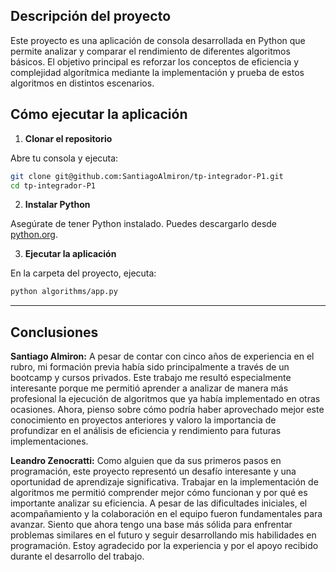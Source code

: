 ## Descripción del proyecto

Este proyecto es una aplicación de consola desarrollada en Python que permite analizar y comparar el rendimiento de diferentes algoritmos básicos. El objetivo principal es reforzar los conceptos de eficiencia y complejidad algorítmica mediante la implementación y prueba de estos algoritmos en distintos escenarios.

## Cómo ejecutar la aplicación

1. **Clonar el repositorio**

  Abre tu consola y ejecuta:

  ```bash
  git clone git@github.com:SantiagoAlmiron/tp-integrador-P1.git
  cd tp-integrador-P1
  ```

2. **Instalar Python**

  Asegúrate de tener Python instalado. Puedes descargarlo desde [python.org](https://www.python.org/downloads/).

3. **Ejecutar la aplicación**

  En la carpeta del proyecto, ejecuta:

  ```bash
  python algorithms/app.py

  ```

---

## Conclusiones

**Santiago Almiron:**
A pesar de contar con cinco años de experiencia en el rubro, mi formación previa había sido principalmente a través de un bootcamp y cursos privados. Este trabajo me resultó especialmente interesante porque me permitió aprender a analizar de manera más profesional la ejecución de algoritmos que ya había implementado en otras ocasiones. Ahora, pienso sobre cómo podría haber aprovechado mejor este conocimiento en proyectos anteriores y valoro la importancia de profundizar en el análisis de eficiencia y rendimiento para futuras implementaciones.

**Leandro Zenocratti:**
Como alguien que da sus primeros pasos en programación, este proyecto representó un desafío interesante y una oportunidad de aprendizaje significativa. Trabajar en la implementación de algoritmos me permitió comprender mejor cómo funcionan y por qué es importante analizar su eficiencia. A pesar de las dificultades iniciales, el acompañamiento y la colaboración en el equipo fueron fundamentales para avanzar. Siento que ahora tengo una base más sólida para enfrentar problemas similares en el futuro y seguir desarrollando mis habilidades en programación. Estoy agradecido por la experiencia y por el apoyo recibido durante el desarrollo del trabajo.
